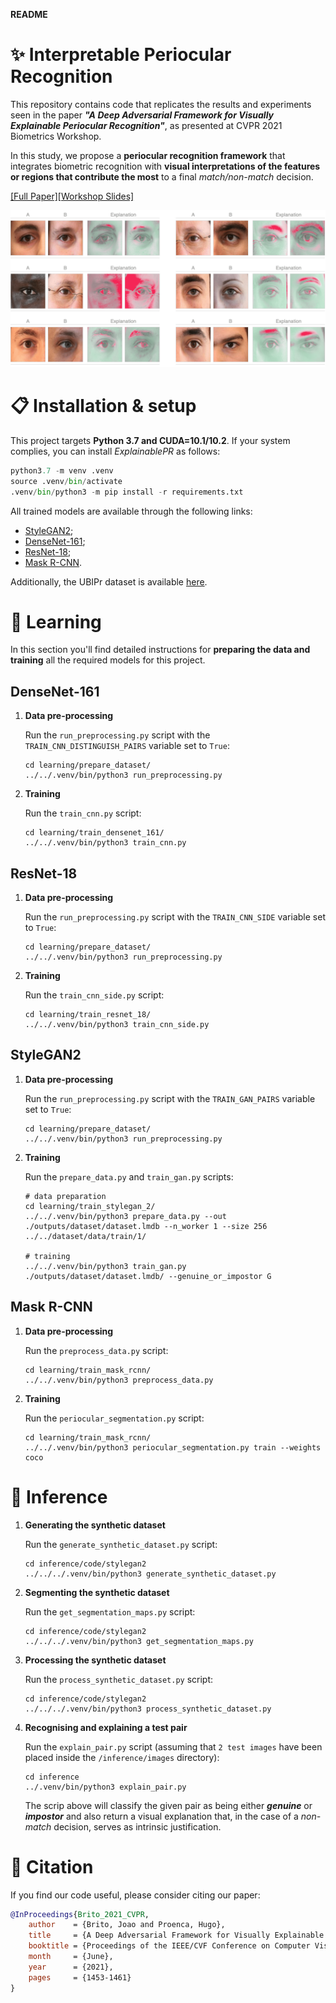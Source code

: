 **README**

# ✨ Interpretable Periocular Recognition

This repository contains code that replicates the results and experiments seen in the paper ***"A Deep Adversarial Framework for Visually Explainable Periocular Recognition"***, as presented at CVPR 2021 Biometrics Workshop.

In this study, we propose a **periocular recognition
framework** that integrates biometric recognition with **visual interpretations of the features or regions that contribute the most** to a final *match/non-match* decision.

[[Full Paper]](https://openaccess.thecvf.com/content/CVPR2021W/Biometrics/papers/Brito_A_Deep_Adversarial_Framework_for_Visually_Explainable_Periocular_Recognition_CVPRW_2021_paper.pdf)[[Workshop Slides]](https://drive.google.com/file/d/1_Q-fl4_AV0rjlaTJyPPnMg0uQ9vJI3vk/view?usp=share_link)

![Samples obtained using the proposed method](./Miscellanea/samples.png)

# 📋 Installation & setup
This project targets **Python 3.7 and CUDA=10.1/10.2**. If your system complies, you can install *ExplainablePR* as follows:

```python
python3.7 -m venv .venv
source .venv/bin/activate
.venv/bin/python3 -m pip install -r requirements.txt
```

All trained models are available through the following links:

* [StyleGAN2](https://drive.google.com/file/d/1qsCE8AcXetR7FH4Xy-PwJAfEn67DFV24/view?usp=sharing);
* [DenseNet-161](https://drive.google.com/file/d/1I7FZaRgWBsliOzdxmYf7nF6bCnAgvy_S/view?usp=sharing);
* [ResNet-18](https://drive.google.com/file/d/1-zdMW5C3tJFw7t4A2eFvoYaFd-jj2efC/view?usp=sharing);
* [Mask R-CNN](https://drive.google.com/file/d/1Q2UhscOCrI5VOH87N3m6zwwtPx-sT-aG/view?usp=sharing).

Additionally, the UBIPr dataset is available [here](https://drive.google.com/file/d/1gDNiNaSwOPQU1czAT6NYWd1TFurJazHx/view?usp=sharing).

# 🧠 Learning

In this section you'll find detailed instructions for **preparing the data and training** all the required models for this project.

## DenseNet-161
1) **Data pre-processing**
    
    Run the `run_preprocessing.py` script with the `TRAIN_CNN_DISTINGUISH_PAIRS` variable set to `True`:
    ```
    cd learning/prepare_dataset/
    ../../.venv/bin/python3 run_preprocessing.py
    ```

2) **Training**

    Run the ```train_cnn.py``` script:
    ```
    cd learning/train_densenet_161/
    ../../.venv/bin/python3 train_cnn.py
    ```

## ResNet-18
1) **Data pre-processing**
    
    Run the `run_preprocessing.py` script with the `TRAIN_CNN_SIDE` variable set to `True`:
    ```
    cd learning/prepare_dataset/
    ../../.venv/bin/python3 run_preprocessing.py
    ```

2) **Training**

    Run the `train_cnn_side.py` script:
    ```
    cd learning/train_resnet_18/
    ../../.venv/bin/python3 train_cnn_side.py
    ```

## StyleGAN2
1) **Data pre-processing**
    
    Run the `run_preprocessing.py` script with the `TRAIN_GAN_PAIRS` variable set to `True`:
    ```
    cd learning/prepare_dataset/
    ../../.venv/bin/python3 run_preprocessing.py
    ```

2) **Training**

    Run the `prepare_data.py` and `train_gan.py` scripts:
    ```
    # data preparation
    cd learning/train_stylegan_2/
    ../../.venv/bin/python3 prepare_data.py --out ./outputs/dataset/dataset.lmdb --n_worker 1 --size 256 ../../dataset/data/train/1/
    
    # training
    ../../.venv/bin/python3 train_gan.py ./outputs/dataset/dataset.lmdb/ --genuine_or_impostor G
    ```

## Mask R-CNN
1) **Data pre-processing**

    Run the `preprocess_data.py` script:
    ```
    cd learning/train_mask_rcnn/
    ../../.venv/bin/python3 preprocess_data.py
    ```

2) **Training**

    Run the `periocular_segmentation.py` script:
    ```
    cd learning/train_mask_rcnn/
    ../../.venv/bin/python3 periocular_segmentation.py train --weights coco 
    ```

# 🚀 Inference
1) **Generating the synthetic dataset**

    Run the `generate_synthetic_dataset.py` script:
    ```
    cd inference/code/stylegan2
    ../../../.venv/bin/python3 generate_synthetic_dataset.py
    ```

2) **Segmenting the synthetic dataset**

    Run the `get_segmentation_maps.py` script:
    ```
    cd inference/code/stylegan2
    ../../../.venv/bin/python3 get_segmentation_maps.py
    ```

3) **Processing the synthetic dataset**

    Run the `process_synthetic_dataset.py` script:
    ```
    cd inference/code/stylegan2
    ../../../.venv/bin/python3 process_synthetic_dataset.py
    ```

4) **Recognising and explaining a test pair**

    Run the `explain_pair.py` script (assuming that `2 test images` have been placed inside the `/inference/images` directory):
    ```
    cd inference
    ../.venv/bin/python3 explain_pair.py
    ```
    The scrip above will classify the given pair as being either ***genuine*** or ***impostor*** and also return a visual explanation that, in the case of a *non-match* decision, serves as intrinsic justification.

# 📖 Citation
If you find our code useful, please consider citing our paper: 

```bibtex
@InProceedings{Brito_2021_CVPR,
    author    = {Brito, Joao and Proenca, Hugo},
    title     = {A Deep Adversarial Framework for Visually Explainable Periocular Recognition},
    booktitle = {Proceedings of the IEEE/CVF Conference on Computer Vision and Pattern Recognition (CVPR) Workshops},
    month     = {June},
    year      = {2021},
    pages     = {1453-1461}
}
```
